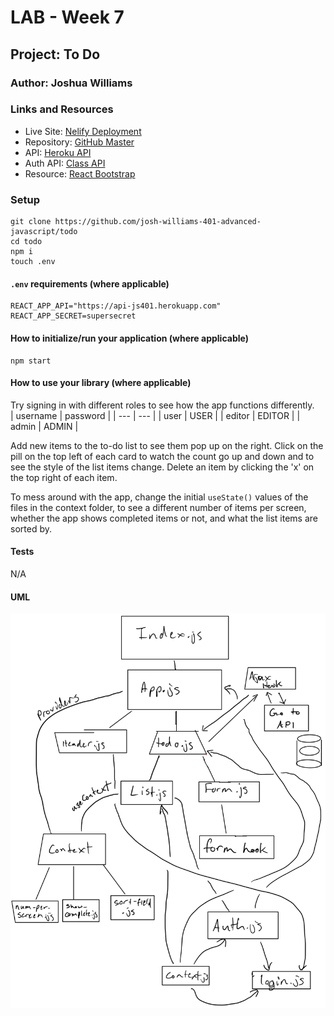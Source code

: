 # LAB - Week 7

## Project: To Do

### Author: Joshua Williams

### Links and Resources
 - Live Site: [Nelify Deployment](https://ecstatic-montalcini-5c61c4.netlify.app/)
 - Repository: [GitHub Master](https://github.com/josh-williams-401-advanced-javascript/todo)
 - API: [Heroku API](https://josh-williams-api-server.herokuapp.com/api/v1/todo)
 - Auth API: [Class API](https://api-js401.herokuapp.com)
 - Resource: [React Bootstrap](https://react-bootstrap.netlify.app/)


### Setup
```
git clone https://github.com/josh-williams-401-advanced-javascript/todo
cd todo
npm i
touch .env
```

#### `.env` requirements (where applicable)
```
REACT_APP_API="https://api-js401.herokuapp.com"
REACT_APP_SECRET=supersecret
```

#### How to initialize/run your application (where applicable)
```
npm start
```

#### How to use your library (where applicable)

Try signing in with different roles to see how the app functions differently.  
| username | password |
| --- | --- |
| user | USER |
| editor | EDITOR |
| admin | ADMIN |  
  

Add new items to the to-do list to see them pop up on the right. Click on the pill on the top left of each card to watch the count go up and down and to see the style of the list items change. Delete an item by clicking the 'x' on the top right of each item.

To mess around with the app, change the initial `useState()` values of the files in the context folder, to see a different number of items per screen, whether the app shows completed items or not, and what the list items are sorted by.

#### Tests

N/A

#### UML

![UML](./images/uml-todo-lab-34.png)

